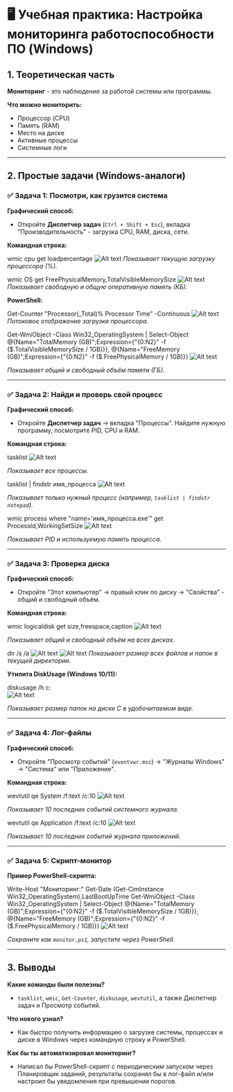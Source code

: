 # 🖥️ Учебная практика: Настройка мониторинга работоспособности ПО (Windows)

## 1. Теоретическая часть

**Мониторинг** - это наблюдение за работой системы или программы.

**Что можно мониторить:**
- Процессор (CPU)
- Память (RAM)
- Место на диске
- Активные процессы
- Системные логи

---

## 2. Простые задачи (Windows-аналоги)

### ✅ Задача 1: Посмотри, как грузится система

**Графический способ:**
- Откройте **Диспетчер задач** (`Ctrl + Shift + Esc`), вкладка "Производительность" - загрузка CPU, RAM, диска, сети.

**Командная строка:**

wmic cpu get loadpercentage
![Alt text](image-12.png)
*Показывает текущую загрузку процессора (%).*

wmic OS get FreePhysicalMemory,TotalVisibleMemorySize
![Alt text](image-13.png)
*Показывает свободную и общую оперативную память (КБ).*

**PowerShell:**

Get-Counter "Processor(_Total)% Processor Time" -Continuous
![Alt text](image-10.png)
*Потоковое отображение загрузки процессора.*

Get-WmiObject -Class Win32_OperatingSystem | Select-Object @{Name="TotalMemory (GB)";Expression={"{0:N2}" -f ($.TotalVisibleMemorySize / 1GB)}}, @{Name="FreeMemory (GB)";Expression={"{0:N2}" -f ($.FreePhysicalMemory / 1GB)}}
![Alt text](image-11.png)

*Показывает общий и свободный объём памяти (ГБ).*

---

### ✅ Задача 2: Найди и проверь свой процесс

**Графический способ:**
- Откройте **Диспетчер задач** → вкладка "Процессы". Найдите нужную программу, посмотрите PID, CPU и RAM.

**Командная строка:**

tasklist
![Alt text](image-14.png)

*Показывает все процессы.*

tasklist | findstr имя_процесса
![Alt text](image-15.png)

*Показывает только нужный процесс (например, `tasklist | findstr notepad`).*

wmic process where "name='имя_процесса.exe'" get ProcessId,WorkingSetSize
![Alt text](image-16.png)


*Показывает PID и используемую память процесса.*

---

### ✅ Задача 3: Проверка диска

**Графический способ:**
- Откройте "Этот компьютер" → правый клик по диску → "Свойства" - общий и свободный объём.

**Командная строка:**

wmic logicaldisk get size,freespace,caption
![Alt text](image-17.png)

*Показывает общий и свободный объём на всех дисках.*

dir /s /a
![Alt text](image-18.png)
![Alt text](image-19.png)
*Показывает размер всех файлов и папок в текущей директории.*

**Утилита DiskUsage (Windows 10/11):**

diskusage /h c:\
![Alt text](image-20.png)

*Показывает размер папок на диске C в удобочитаемом виде.*

---

### ✅ Задача 4: Лог-файлы

**Графический способ:**
- Откройте "Просмотр событий" (`eventvwr.msc`) → "Журналы Windows" → "Система" или "Приложение".

**Командная строка:**

wevtutil qe System /f:text /c:10
![Alt text](image-21.png)

*Показывает 10 последних событий системного журнала.*

wevtutil qe Application /f:text /c:10
![Alt text](image-22.png)

*Показывает 10 последних событий журнала приложений.*

---

### ✅ Задача 5: Скрипт-монитор

**Пример PowerShell-скрипта:**

Write-Host "Мониторинг:"
Get-Date
(Get-CimInstance Win32_OperatingSystem).LastBootUpTime
Get-WmiObject -Class Win32_OperatingSystem | Select-Object @{Name="TotalMemory (GB)";Expression={"{0:N2}" -f ($.TotalVisibleMemorySize / 1GB)}}, @{Name="FreeMemory (GB)";Expression={"{0:N2}" -f ($.FreePhysicalMemory / 1GB)}}
![Alt text](image-23.png)

*Сохраните как `monitor.ps1`, запустите через PowerShell.*

---

## 3. Выводы

**Какие команды были полезны?**
- `tasklist`, `wmic`, `Get-Counter`, `diskusage`, `wevtutil`, а также Диспетчер задач и Просмотр событий.

**Что нового узнал?**
- Как быстро получить информацию о загрузке системы, процессах и диске в Windows через командную строку и PowerShell.

**Как бы ты автоматизировал мониторинг?**
- Написал бы PowerShell-скрипт с периодическим запуском через Планировщик заданий, результаты сохранял бы в лог-файл и/или настроил бы уведомления при превышении порогов.
